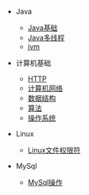 * Java

  * [Java基础](./docs/java/Java基础.md)
  * [Java多线程](./docs/java/Java多线程.md)
  * [jvm](./docs/java/jvm.md)

* 计算机基础

  * [HTTP](./docs/computer/HTTP.md)
  * [计算机网络](./docs/computer/远程通信.md)
  * [数据结构](./docs/computer/数据结构.md)
  * [算法](./docs/computer/算法.md)
  * [操作系统](./docs/computer/操作系统.md)

* Linux
  * [Linux文件权限符](./docs/linux/Linux文件权限符.md) 

* MySql
  * [MySql操作](./docs/mysql/mysql操作.md)